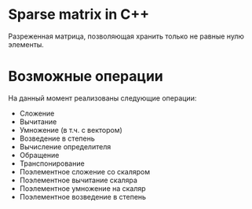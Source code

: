 # Sparse matrix in C++
Разреженная матрица, позволяющая хранить только не равные нулю элементы.

# Возможные операции
На данный момент реализованы следующие операции:
* Сложение
* Вычитание
* Умножение (в т.ч. с вектором)
* Возведение в степень
* Вычисление определителя
* Обращение
* Транспонирование
* Поэлементное сложение со скаляром
* Поэлементное вычитание скаляра
* Поэлементное умножение на скаляр
* Поэлементное возведение в степень
